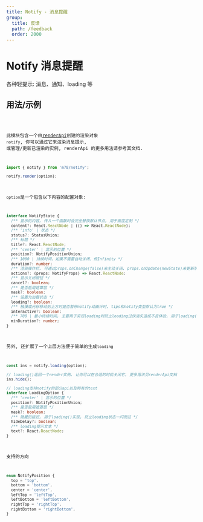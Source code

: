 ```yaml
---
title: Notify - 消息提醒
group:
  title: 反馈
  path: /feedback
  order: 2000
---
```


# Notify 消息提醒

各种轻提示: 消息、通知、loading 等

## 用法/示例

<code src="./demo.tsx" />

此模块包含一个由[renderApi](/docs/ecology/render-api)创建的渲染对象 `notify`, 你可以通过它来渲染消息提示, 或管理/更新已渲染的实例, renderApi 的更多用法请参考其文档.

```ts
import { notify } from 'm78/notify';

notify.render(option);
```

`option`是一个包含以下内容的配置对象:

```ts
interface NotifyState {
  /** 显示的内容, 传入一个函数时会完全替换默认节点, 用于高度定制 */
  content?: React.ReactNode | (() => React.ReactNode);
  /** 'info' | 状态 */
  status?: StatusUnion;
  /** 标题 */
  title?: React.ReactNode;
  /** 'center' | 显示的位置 */
  position?: NotifyPositionUnion;
  /** 1000 | 持续时间，如果不需要自动关闭，传Infinity */
  duration?: number;
  /** 渲染操作栏, 可通过props.onChange(false)来主动关闭, props.onUpdate(newState)来更新状态 */
  actions?: (props: NotifyProps) => React.ReactNode;
  /** 显示关闭按钮 */
  cancel?: boolean;
  /** 是否启用遮罩层 */
  mask?: boolean;
  /** 设置为加载状态 */
  loading?: boolean;
  /** 触摸或光标移动到上方时是否暂停notify动画计时, tips和notify类型默认为true */
  interactive?: boolean;
  /** 700 | 最小持续时间, 主要用于实现loading时防止loading过快消失造成不良体验, 用于loading()时, 此项默认值为800 */
  minDuration?: number;
}
```

另外, 还扩展了一个上层方法便于简单的生成`loading`

```ts
const ins = notify.loading(option);

// loading()返回一个render实例, 让你可以在合适的时机关闭它, 更多用法见renderApi文档
ins.hide();

// loading支持notify的部分api以及特有的text
interface LoadingOption {
  /** 'center' | 显示的位置 */
  position?: NotifyPositionUnion;
  /** 是否启用遮罩层 */
  mask?: boolean;
  /** 隐藏的延迟, 用于loading()实现, 防止loading状态一闪而过 */
  hideDelay?: boolean;
  /** loading提示文本 */
  text?: React.ReactNode;
}
```

支持的方向

```ts
enum NotifyPosition {
  top = 'top',
  bottom = 'bottom',
  center = 'center',
  leftTop = 'leftTop',
  leftBottom = 'leftBottom',
  rightTop = 'rightTop',
  rightBottom = 'rightBottom',
}
```
